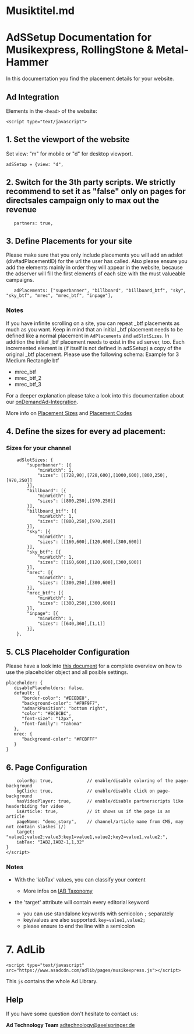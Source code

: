 # Musiktitel.md

# AdSSetup Documentation for Musikexpress, RollingStone & Metal-Hammer

In this documentation you find the placement details for your website.

## Ad Integration

Elements in the `<head>` of the website:

`<script type="text/javascript">`

## 1. Set the viewport of the website

Set view: "m" for mobile or "d" for desktop viewport.

`adSSetup = {view: "d",`

## 2. Switch for the 3th party scripts. We strictly recommend to set it as "false" only on pages for directsales campaign only to max out the revenue

`	partners: true,`

## 3. Define Placements for your site

Please make sure that you only include placements you will add an adslot (div#adPlacementID) for the url the user has called.
Also please ensure you add the elements mainly in order they will appear in the website,
because the adserver will fill the first elements of each size with the must valueable campaigns.

`	adPlacements: ["superbanner", "billboard", "billboard_btf", "sky", "sky_btf", "mrec", "mrec_btf", "inpage"],`

### Notes

If you have infinite scrolling on a site, you can repeat _btf placements as much as you want. Keep in mind that an initial _btf placement needs to be defined like a normal placement in `AdPlacements` and `adSlotSizes`. In addition the initial _btf placement needs to exist in the ad server, too. Each incremented element is (if itself is not defined in adSSetup) a copy of the original _btf placement. Please use the following schema:
Example for 3 Medium Rectangle btf
- mrec_btf
- mrec_btf_2
- mrec_btf_3

For a deeper explanation please take a look into this documentation about our [onDemandAd-Integration](https://github.com/spring-media/adsolutions-implementationReference/blob/master/peculiar/onDemandAd-integration.md).

More info on [Placement Sizes](https://github.com/spring-media/adsolutions-implementationReference/blob/master/publisher-display-reference.md#4-define-the-sizes-for-every-ad-placement) and [Placement Codes](https://github.com/spring-media/adsolutions-implementationReference/blob/master/publisher-display-reference.md#3-define-the-ad-placements-for-the-website)

## 4. Define the sizes for every ad placement:

### Sizes for your channel

```
	adSlotSizes: {
		"superbanner": [{
			"minWidth": 1,
			"sizes": [[728,90],[728,600],[1000,600],[800,250],[970,250]]
		}],
		"billboard": [{
			"minWidth": 1,
			"sizes": [[800,250],[970,250]]
		}],
		"billboard_btf": [{
			"minWidth": 1,
			"sizes": [[800,250],[970,250]]
		}],
		"sky": [{
			"minWidth": 1,
			"sizes": [[160,600],[120,600],[300,600]]
		}],
		"sky_btf": [{
			"minWidth": 1,
			"sizes": [[160,600],[120,600],[300,600]]
		}],
		"mrec": [{
			"minWidth": 1,
			"sizes": [[300,250],[300,600]]
		}],
		"mrec_btf": [{
			"minWidth": 1,
			"sizes": [[300,250],[300,600]]
		}],
		"inpage": [{
			"minWidth": 1,
			"sizes": [[640,360],[1,1]]
		}],
	},
```

## 5. CLS Placeholder Configuration

Please have a look into [this document](https://github.com/spring-media/adsolutions-implementationReference/blob/master/cumulative-layout-shift.md) for a complete overview on how to use the placeholder object and all posible settings.


```
placeholder: {
   disablePlaceholders: false,
   default: {	
      "border-color": "#EEEDE8",
      "background-color": "#F9F9F7",
      "admarkPosition": "bottom right",
      "color": "#BCBCBC",
      "font-size": "12px",
      "font-family": "Tahoma"
   },
   mrec: { 
      "background-color": "#FCBFFF"
   }
}

```

## 6. Page Configuration

```
	colorBg: true,             // enable/disable coloring of the page-background
	bgClick: true,             // enable/disable click on page-background
	hasVideoPlayer: true,      // enable/disable partnerscripts like headerbiding for video
	isArticle: true,           // it shows us if the page is an article
	pageName: "demo_story",    // channel/article name from CMS, may not contain slashes (/)
	target: "value1;value2;value3;key1=value1,value2;key2=value1,value2;",
	iabTax: "IAB2,IAB2-1,1,32"
}
</script>
```

### Notes

- With the 'iabTax' values, you can classify your content 
  - More infos on [IAB Taxonomy](https://www.iab.com/guidelines/taxonomy/)

- the 'target' attribute will contain every editorial keyword
  - you can use standalone keywords with semicolon `;` separately
  - key/values are also supported. `key=value1,value2;`
  - please ensure to end the line with a semicolon

# 7. AdLib

`<script type="text/javascript" src="https://www.asadcdn.com/adlib/pages/musikexpress.js"></script>`

This `js` contains the whole Ad Library.

## Help

If you have some question don't hesitate to contact us:

__Ad Technology Team__
  adtechnology@axelspringer.de
